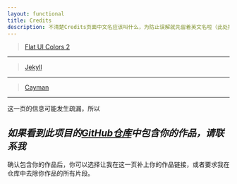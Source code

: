 ```yaml
---
layout: functional
title: Credits
description: 不清楚Credits页面中文名应该叫什么，为防止误解就先留着英文名啦（此处排名不分先后）
---
```


> [Flat UI Colors 2](https://flatuicolors.com/)

-----

> [Jekyll](https://jekyllrb.com/)

-----

> [Cayman](https://pages-themes.github.io/cayman/)

-----

这一页的信息可能发生疏漏，所以

***如果看到此项目的[GitHub仓库](https://github.com/farad314/farad314.github.io)中包含你的作品，请联系我***
---

确认包含你的作品后，你可以选择让我在这一页补上你的作品链接，或者要求我在仓库中去除你作品的所有片段。

